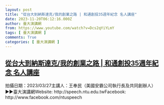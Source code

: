 ```yaml
---
layout: post
title: "從台大到納斯達克/我的創業之路 | 和通創投35週年紀念 名人講座"
date: 2023-11-20T06:12:16.000Z
author: 臺大演講網
from: https://www.youtube.com/watch?v=Dcs2qYiYLmY
tags: [ 臺大演講網 ]
comments: True
categories: [ 臺大演講網 ]
---
```

<!--1700460736000-->
[從台大到納斯達克/我的創業之路 | 和通創投35週年紀念 名人講座](https://www.youtube.com/watch?v=Dcs2qYiYLmY)
------

<div>
拍攝日期：2023/03/27主講人：王奉民（美國安霸公司執行長及共同創辦人）►►臺大演講網Website: http://speech.ntu.edu.twFacebook: http://www.facebook.com/ntuspeech
</div>
